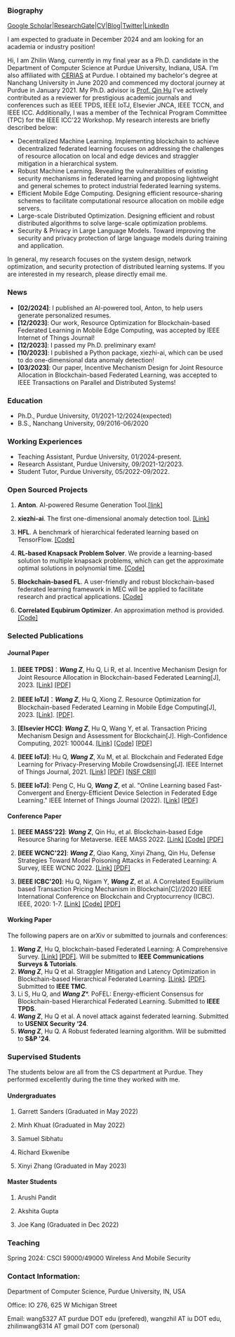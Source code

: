 ### Biography

[Google Scholar](https://scholar.google.com.hk/citations?user=-bmvpIcAAAAJ&hl=zh-CN&oi=sra)|[ResearchGate](https://www.researchgate.net/profile/Zhilin-Wang-11)|[CV](Academic_CV_Zhilin.pdf)|[Blog](https://medium.com/@hellojerrywong18)|[Twitter](https://twitter.com/zhilinwang97)|[LinkedIn](https://www.linkedin.com/in/zhilin-wang-438618140/?locale=en_US)

I am expected to graduate in December 2024 and am looking for an academia or industry position!

Hi, I am Zhilin Wang, currently in my final year as a Ph.D. candidate in the Department of Computer Science at Purdue University, Indiana, USA. I'm also affiliated with [CERIAS](https://www.cerias.purdue.edu/) at Purdue. I obtained my bachelor's degree at Nanchang University in June 2020 and commenced my doctoral journey at Purdue in January 2021. My Ph.D. advisor is [Prof. Qin Hu](https://cs.iupui.edu/~qinhu/?_gl=1*5xczlx*_ga*MTk3MTQ5NTQ4Ni4xNjYwMzg5NDUy*_ga_61CH0D2DQW*MTY3Nzg0MTM1MS4xOS4wLjE2Nzc4NDEzNTEuMC4wLjA.)
I've actively contributed as a reviewer for prestigious academic journals and conferences such as IEEE TPDS, IEEE IoTJ, Elsevier JNCA, IEEE TCCN, and IEEE ICC. Additionally, I was a member of the Technical Program Committee (TPC) for the IEEE ICC'22 Workshop. My research interests are briefly described below:

- Decentralized Machine Learning. Implementing blockchain to achieve decentralized federated learning focuses on addressing the challenges of resource allocation on local and edge devices and straggler mitigation in a hierarchical system.
- Robust Machine Learning. Revealing the vulnerabilities of existing security mechanisms in federated learning and proposing lightweight and general schemes to protect industrial federated learning systems. 
- Efficient Mobile Edge Computing. Designing efficient resource-sharing schemes to facilitate computational resource allocation on mobile edge servers.
- Large-scale Distributed Optimization. Designing efficient and robust distributed algorithms to solve large-scale optimization problems.
- Security & Privacy in Large Language Models. Toward improving the security and privacy protection of large language models during training and application.

In general, my research focuses on the system design, network optimization, and security protection of distributed learning systems. If you are interested in my research, please directly email me.

### News
- **[02/2024]**: I published an AI-powered tool, Anton, to help users generate personalized resumes.
- **[12/2023]**: Our work, Resource Optimization for Blockchain-based Federated Learning in Mobile Edge Computing, was accepted by IEEE Internet of Things Journal!
- **[12/2023]**: I passed my Ph.D. preliminary exam!
- **[10/2023]**: I published a Python package, xiezhi-ai, which can be used to do one-dimensional data anomaly detection!
- **[03/2023]**: Our paper, Incentive Mechanism Design for Joint Resource Allocation in Blockchain-based Federated Learning, was accepted to IEEE Transactions on Parallel and Distributed Systems!


### Education

- Ph.D., Purdue University, 01/2021-12/2024(expected)
- B.S., Nanchang University, 09/2016-06/2020

### Working Experiences

- Teaching Assistant, Purdue University, 01/2024-present.
- Research Assistant, Purdue University, 09/2021-12/2023.
- Student Tutor, Purdue University, 05/2022-09/2022.

### Open Sourced Projects

1. **Anton**. AI-powered Resume Generation Tool.[[link]](https://github.com/wzljerry/Anton)
1. **xiezhi-ai**. The first one-dimensional anomaly detection tool. [[Link]](https://pypi.org/project/xiezhi-ai/)

2. **HFL**. A benchmark of hierarchical federated learning based on TensorFlow. [[Code]](https://github.com/wzljerry/Hierarchical-Federated-Learning)

3. **RL-based Knapsack Problem Solver**. We provide a learning-based solution to multiple knapsack problems, which can get the approximate optimal solutions in polynomial time. [[Code]](https://github.com/wzljerry/Blockchain-based-Edge-Resource-Sharing-for-Metaverse)

4. **Blockchain-based FL**. A user-friendly and robust blockchain-based federated learning framework in MEC will be applied to facilitate research and practical applications. [[Code]](https://github.com/wzljerry/FBFL-A-Flexible-Blockchain-based-Federated-Learning-Framework-in-Mobile-Edge-Computing)

5. **Correlated Equbirum Optimizer**. An approximation method is provided. [[Code]](https://github.com/wzljerry/Correlated-Equilibrium-for-Blockchain-Transaction)


### Selected Publications



#### Journal Paper

1. **[IEEE TPDS]**：***Wang Z***, Hu Q, Li R, et al. Incentive Mechanism Design for Joint Resource Allocation in Blockchain-based Federated Learning[J], 2023. [[Link]](https://ieeexplore.ieee.org/document/10061576) [[PDF]](TPDS.pdf)
2. **[IEEE IoTJ]**：***Wang Z***,  Hu Q, Xiong Z. Resource Optimization for Blockchain-based Federated Learning in Mobile Edge Computing[J], 2023. [[Link]](https://arxiv.org/abs/2206.02243). [[PDF]](IoTJ.pdf).

3. **[Elsevier HCC]**:  ***Wang Z***, Hu Q, Wang Y, et al. Transaction Pricing Mechanism Design and Assessment for Blockchain[J]. High-Confidence Computing, 2021: 100044. [[Link]](https://www.sciencedirect.com/science/article/pii/S2667295221000349) [[Code]](https://github.com/wzljerry/Correlated-Equilibrium-for-Blockchain-Transaction) [[PDF]](HCC.pdf)

4. **[IEEE IoTJ]**:  Hu Q, ***Wang Z***, Xu M, et al. Blockchain and Federated Edge Learning for Privacy-Preserving Mobile Crowdsensing[J]. IEEE Internet of Things Journal, 2021. [[Link]](https://arxiv.org/abs/2110.08671) [[PDF]](FEL.pdf) [[NSF CRII]](https://nsf.gov/awardsearch/showAward?AWD_ID=2105004&HistoricalAwards=false)

5. **[IEEE IoTJ]**:  Peng C, Hu Q, ***Wang Z***, et al. "Online Learning based Fast-Convergent and Energy-Efficient Device Selection in Federated Edge Learning." IEEE Internet of Things Journal (2022). [[Link]](https://ieeexplore.ieee.org/abstract/document/9951138) [[PDF]](online.pdf)

#### Conference Paper

1. **[IEEE MASS'22]**:  ***Wang Z***, Qin Hu, et al. Blockchain-based  Edge Resource Sharing for Metaverse. IEEE MASS 2022. [[Link]](https://arxiv.org/abs/2208.05120) [[Code]](https://github.com/wzljerry/Blockchain-based-Edge-Resource-Sharing-for-Metaverse) [[PDF]](MASS.pdf)

2. **[IEEE WCNC'22]**:  ***Wang Z***, Qiao Kang, Xinyi Zhang, Qin Hu, Defense Strategies Toward Model Poisoning Attacks in Federated Learning: A Survey, IEEE WCNC 2022. [[Link]](https://arxiv.org/abs/2202.06414) [[PDF]](WCNC.pdf)

3. **[IEEE ICBC'20]**:  Hu Q, Nigam Y, ***Wang Z***, et al. A Correlated Equilibrium based Transaction Pricing Mechanism in Blockchain[C]//2020 IEEE International Conference on Blockchain and Cryptocurrency (ICBC). IEEE, 2020: 1-7. [[Link]](https://ieeexplore.ieee.org/abstract/document/9169475) [[Code]](https://github.com/wzljerry/Correlated-Equilibrium-for-Blockchain-Transaction) [[PDF]](ICBC.pdf)


#### Working Paper

The following papers are on arXiv or submitted to journals and conferences:

1. ***Wang Z***,  Hu Q, blockchain-based Federated Learning: A Comprehensive Survey. [[Link]](https://arxiv.org/abs/2110.02182) [[PDF]](BCFL_survey). Will be submitted to **IEEE Communications Surveys & Tutorials**.
2. ***Wang Z***,  Hu Q et al. Straggler Mitigation and Latency Optimization in Blockchain-based Hierarchical Federated Learning. [[Link]](https://arxiv.org/abs/2308.01296). [[PDF]](2308.01296.pdf). Submitted to **IEEE TMC**.
3. Li S, Hu Q, and ***Wang Z****. PoFEL: Energy-efficient Consensus for Blockchain-based Hierarchical Federated Learning. Submitted to **IEEE TPDS**.
4. ***Wang Z***,  Hu Q et al. A novel attack against federated learning. Submitted to **USENIX Security ‘24**.
5. ***Wang Z***, Hu Q. A Robust federated learning algorithm.  Will be submitted to **S&P '24**.

### Supervised Students

The students below are all from the CS department at Purdue. They performed excellently during the time they worked with me.

#### Undergraduates
1. Garrett Sanders (Graduated in May 2022)

2. Minh Khuat (Graduated in May 2022)

2. Samuel Sibhatu

4. Richard Ekwenibe

5. Xinyi Zhang (Graduated in May 2023)

#### Master Students
1. Arushi Pandit

2. Akshita Gupta
   
3. Joe Kang (Graduated in Dec 2022)

### Teaching
Spring 2024: CSCI 59000/49000 Wireless And Mobile Security


### Contact Information:

Department of Computer Science, Purdue University, IN, USA

Office: IO 276, 625 W Michigan Street

Email: wang5327 AT purdue DOT edu (prefered), wangzhil AT iu DOT edu, zhilinwang6314 AT gmail DOT com (personal)
